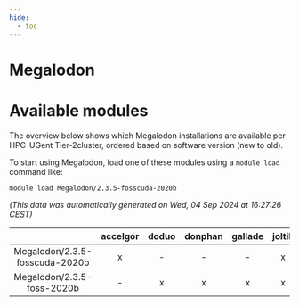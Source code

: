 ```yaml
---
hide:
  - toc
---
```


Megalodon
=========

# Available modules


The overview below shows which Megalodon installations are available per HPC-UGent Tier-2cluster, ordered based on software version (new to old).

To start using Megalodon, load one of these modules using a `module load` command like:

```shell
module load Megalodon/2.3.5-fosscuda-2020b
```

*(This data was automatically generated on Wed, 04 Sep 2024 at 16:27:26 CEST)*  

| |accelgor|doduo|donphan|gallade|joltik|shinx|skitty|
| :---: | :---: | :---: | :---: | :---: | :---: | :---: | :---: |
|Megalodon/2.3.5-fosscuda-2020b|x|-|-|-|x|-|-|
|Megalodon/2.3.5-foss-2020b|-|x|x|x|x|-|x|
